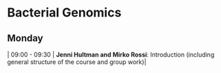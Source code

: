 # Bacterial Genomics
## Monday
| 09:00 - 09:30 | **Jenni Hultman and Mirko Rossi**: Introduction (including general structure of the course and group work)|

